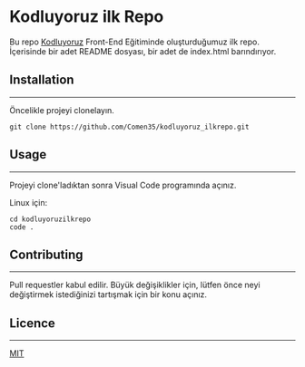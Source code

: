# Kodluyoruz ilk Repo

Bu repo [Kodluyoruz]( https://courses.kodluyoruz.org/?gclid=EAIaIQobChMIiuunyu2o-AIVhuFRCh3IsQwsEAAYASAAEgI9EvD_BwE) Front-End Eğitiminde oluşturduğumuz ilk repo. İçerisinde bir adet README dosyası, bir adet de index.html barındırıyor.

## Installation
---
Öncelikle projeyi clonelayın.

```
git clone https://github.com/Comen35/kodluyoruz_ilkrepo.git

```


## Usage
---
Projeyi clone'ladıktan sonra Visual Code programında açınız.

Linux için:
```
cd kodluyoruzilkrepo
code .
```

## Contributing
---
Pull requestler kabul edilir. Büyük değişiklikler için, lütfen önce neyi değiştirmek istediğinizi tartışmak için bir konu açınız.

## Licence
---
[MIT](https://choosealicense.com/licenses/mit/)

